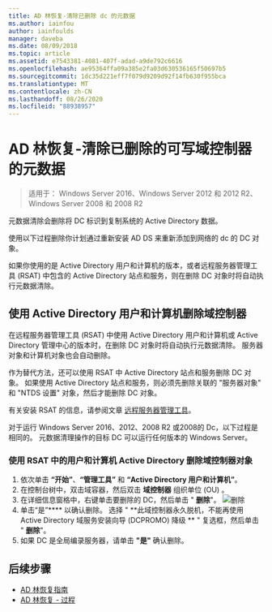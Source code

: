 ```yaml
---
title: AD 林恢复-清除已删除 dc 的元数据
ms.author: iainfou
author: iainfoulds
manager: daveba
ms.date: 08/09/2018
ms.topic: article
ms.assetid: e7543381-4081-407f-adad-a9de792c6616
ms.openlocfilehash: ae95364ffa09a385e2fa03d630536165f50697b5
ms.sourcegitcommit: 1dc35d221eff7f079d9209d92f14fb630f955bca
ms.translationtype: MT
ms.contentlocale: zh-CN
ms.lasthandoff: 08/26/2020
ms.locfileid: "88938957"
---
```

# <a name="ad-forest-recovery---cleaning-metadata-of-removed-writable-domain-controllers"></a>AD 林恢复-清除已删除的可写域控制器的元数据

>适用于： Windows Server 2016、Windows Server 2012 和 2012 R2、Windows Server 2008 和 2008 R2

元数据清除会删除将 DC 标识到复制系统的 Active Directory 数据。

使用以下过程删除你计划通过重新安装 AD DS 来重新添加到网络的 dc 的 DC 对象。

如果你使用的是 Active Directory 用户和计算机的版本，或者远程服务器管理工具 (RSAT) 中包含的 Active Directory 站点和服务，则在删除 DC 对象时将自动执行元数据清除。

## <a name="deleting-a-domain-controller-using-active-directory-users-and-computers"></a>使用 Active Directory 用户和计算机删除域控制器

在远程服务器管理工具 (RSAT) 中使用 Active Directory 用户和计算机或 Active Directory 管理中心的版本时，在删除 DC 对象时将自动执行元数据清除。 服务器对象和计算机对象也会自动删除。

作为替代方法，还可以使用 RSAT 中 Active Directory 站点和服务删除 DC 对象。 如果使用 Active Directory 站点和服务，则必须先删除关联的 "服务器对象" 和 "NTDS 设置" 对象，然后才能删除 DC 对象。

有关安装 RSAT 的信息，请参阅文章 [远程服务器管理工具](../../../remote/remote-server-administration-tools.md)。

对于运行 Windows Server 2016、2012、2008 R2 或2008的 Dc，以下过程是相同的。 元数据清理操作的目标 DC 可以运行任何版本的 Windows Server。

### <a name="to-delete-a-domain-controller-object-using-active-directory-users-and-computers-in-rsat"></a>使用 RSAT 中的用户和计算机 Active Directory 删除域控制器对象

1. 依次单击 **“开始”**、**“管理工具”** 和 **“Active Directory 用户和计算机”**。
2. 在控制台树中，双击域容器，然后双击 **域控制器** 组织单位 (OU) 。
3. 在详细信息窗格中，右键单击要删除的 DC，然后单击 " **删除**"。
   ![删除](media/AD-Forest-Recovery-Cleaning-Metadata/delete1.png)
4. 单击“是”**** 以确认删除。 选择 " **此域控制器永久脱机，不能再使用 Active Directory 域服务安装向导 (DCPROMO) 降级 ** " 复选框，然后单击 " **删除**"。
5. 如果 DC 是全局编录服务器，请单击 **"是"** 确认删除。

## <a name="next-steps"></a>后续步骤

- [AD 林恢复指南](AD-Forest-Recovery-Guide.md)
- [AD 林恢复 - 过程](AD-Forest-Recovery-Procedures.md)
